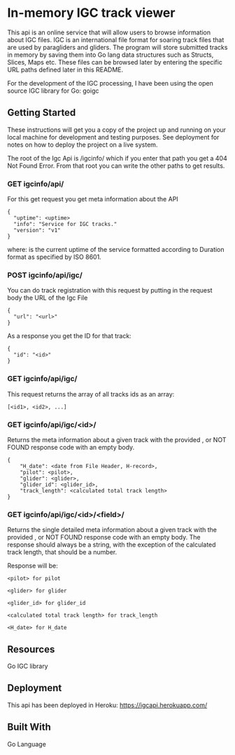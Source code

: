 # In-memory IGC track viewer

This api is an online service that will allow users to browse information about IGC files. 
IGC is an international file format for soaring track files that are used by paragliders and gliders. 
The program will store submitted tracks in memory by saving them into Go lang data structures such as Structs, Slices, Maps etc. 
These files can be browsed later by entering the specific URL paths defined later in this README.

For the development of the IGC processing, I have been using the open source IGC library for Go: goigc



## Getting Started

These instructions will get you a copy of the project up and running on your local machine for development and testing purposes. See deployment for notes on how to deploy the project on a live system.

The root of the Igc Api is /igcinfo/ which if you enter that path you get a 404 Not Found Error. From that root you can write the other paths to get results.


### GET igcinfo/api/

For this get request you get meta information about the API

    {
      "uptime": <uptime>
      "info": "Service for IGC tracks."
      "version": "v1"
    }

where: <uptime> is the current uptime of the service formatted according to Duration format as specified by ISO 8601. 


### POST igcinfo/api/igc/

You can do track registration with this request by putting in the request body the URL of the Igc File

    {
      "url": "<url>"
    }


As a response you get the ID for that track:

    {
      "id": "<id>"
    }



### GET igcinfo/api/igc/

This request returns the array of all tracks ids as an array:
    
    [<id1>, <id2>, ...]
        


### GET igcinfo/api/igc/\<id\>/

Returns the meta information about a given track with the provided <id>, or NOT FOUND response code with an empty body.
    
    {
        "H_date": <date from File Header, H-record>,
        "pilot": <pilot>,
        "glider": <glider>,
        "glider_id": <glider_id>,
        "track_length": <calculated total track length>
    }


### GET igcinfo/api/igc/\<id\>/\<field\>/

Returns the single detailed meta information about a given track with the provided <id>, or NOT FOUND response code with an empty body. The response should always be a string, with the exception of the calculated track length, that should be a number.

Response will be: 

    <pilot> for pilot
    
    <glider> for glider
    
    <glider_id> for glider_id
    
    <calculated total track length> for track_length
    
    <H_date> for H_date
    


## Resources

Go IGC library


## Deployment

This api has been deployed in Heroku: https://igcapi.herokuapp.com/


## Built With

Go Language
